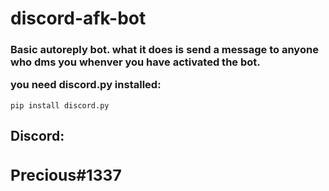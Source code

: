 # <h1>discord-afk-bot</h1>
<h3>Basic autoreply bot. what it does is send a message to anyone who dms you
whenver you have activated the bot. 

you need discord.py installed:</h3>
```
pip install discord.py
```

<h2>Discord:<h/h2>
  <h3>Precious#1337</h3>
